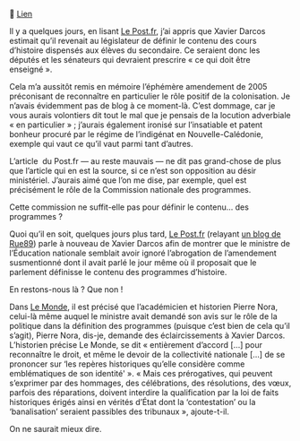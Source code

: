🔗 [Lien](https://www.ralentirtravaux.com/le_blog/enseignement-et-verite-detat/)

Il y a quelques jours, en lisant [Le Post.fr](http://www.lepost.fr/article/2008/10/29/1300907_xavier-darcos-veut-faire-ecrire-l-histoire-par-les-parlementaires.html#xtor=RSS-30), j’ai appris que Xavier Darcos estimait qu’il revenait au législateur de définir le contenu des cours d’histoire dispensés aux élèves du secondaire. Ce seraient donc les députés et les sénateurs qui devraient prescrire « ce qui doit être enseigné ».

Cela m’a aussitôt remis en mémoire l’éphémère amendement de 2005 préconisant de reconnaître en particulier le rôle positif de la colonisation. Je n’avais évidemment pas de blog à ce moment-là. C’est dommage, car je vous aurais volontiers dit tout le mal que je pensais de la locution adverbiale « en particulier » ; j’aurais également ironisé sur l’insatiable et patent bonheur procuré par le régime de l’indigénat en Nouvelle-Calédonie, exemple qui vaut ce qu’il vaut parmi tant d’autres.

L’article  du Post.fr — au reste mauvais — ne dit pas grand-chose de plus que l’article qui en est la source, si ce n’est son opposition au désir ministériel. J’aurais aimé que l’on me dise, par exemple, quel est précisément le rôle de la Commission nationale des programmes.

Cette commission ne suffit-elle pas pour définir le contenu… des programmes ?

Quoi qu’il en soit, quelques jours plus tard, [Le Post.fr](http://www.lepost.fr/article/2008/10/31/1303706_xavier-darcos-n-a-pas-bien-revise-sa-lecon.html#xtor=RSS-30) (relayant [un blog de Rue89](http://www.rue89.com/2008/10/30/des-programmes-dhistoire-revus-et-corriges-par-le-parlement)) parle à nouveau de Xavier Darcos afin de montrer que le ministre de l’Éducation nationale semblait avoir ignoré l’abrogation de l’amendement susmentionné dont il avait parlé le jour même où il proposait que le parlement définisse le contenu des programmes d’histoire.

En restons-nous là ? Que non !

Dans [Le Monde](http://www.lemonde.fr/societe/article/2008/11/03/lois-memorielles-pierre-nora-demande-des-eclaircissements-a-xavier-darcos_1114274_3224.html), il est précisé que l’académicien et historien Pierre Nora, celui-là même auquel le ministre avait demandé son avis sur le rôle de la politique dans la définition des programmes (puisque c’est bien de cela qu’il s’agit), Pierre Nora, dis-je, demande des éclaircissements à Xavier Darcos. L’historien précise Le Monde, se dit « entièrement d’accord […] pour reconnaître le droit, et même le devoir de la collectivité nationale […] de se prononcer sur ‘les repères historiques qu’elle considère comme emblématiques de son identité' ». « Mais ces prérogatives, qui peuvent s’exprimer par des hommages, des célébrations, des résolutions, des vœux, parfois des réparations, doivent interdire la qualification par la loi de faits historiques érigés ainsi en vérités d’État dont la ‘contestation’ ou la ‘banalisation’ seraient passibles des tribunaux », ajoute-t-il.

On ne saurait mieux dire.